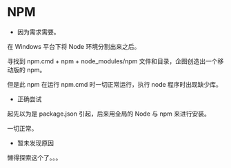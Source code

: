 # NPM 

- 因为需求需要。

在 Windows 平台下将 Node 环境分割出来之后。

寻找到 npm.cmd + npm + node_modules/npm 文件和目录，企图创造出一个移动版的 npm。

但是此 npm 在运行 npm.cmd 时一切正常运行，执行 node 程序时出现缺少库。

- 正确尝试

起先以为是 package.json 引起，后来用全局的 Node 与 npm 来进行安装。

一切正常。

- 暂未发现原因

懒得探索这个了。。。